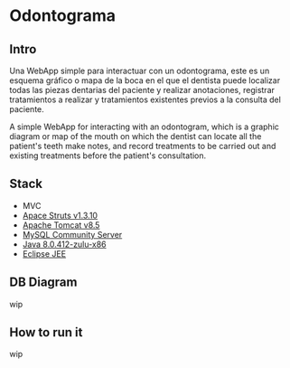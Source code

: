 # Odontograma

## Intro
Una WebApp simple para interactuar con un odontograma, este es un esquema gráfico o mapa de la boca en el que el dentista puede localizar todas las piezas dentarias del paciente y realizar anotaciones, registrar tratamientos a realizar y tratamientos existentes previos a la consulta del paciente.

A simple WebApp for interacting with an odontogram, which is a graphic diagram or map of the mouth on which the dentist can locate all the patient's teeth make notes, and record treatments to be carried out and existing treatments before the patient's consultation.

## Stack
- MVC
- [Apace Struts v1.3.10](https://archive.apache.org/dist/struts/1.3.10/struts-1.3.10-all.zip)
- [Apache Tomcat v8.5](https://dlcdn.apache.org/tomcat/tomcat-8/v8.5.100/bin/apache-tomcat-8.5.100.tar.gz)
- [MySQL Community Server](https://dev.mysql.com/downloads/mysql/)
- [Java 8.0.412-zulu-x86](https://cdn.azul.com/zulu/bin/zulu8.78.0.19-ca-jdk8.0.412-linux_x64.tar.gz)
- [Eclipse JEE](https://www.eclipse.org/downloads/packages/installer)

## DB Diagram
wip

## How to run it
wip
